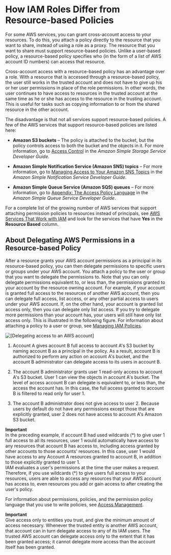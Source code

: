 # How IAM Roles Differ from Resource\-based Policies<a name="id_roles_compare-resource-policies"></a>

For some AWS services, you can grant cross\-account access to your resources\. To do this, you attach a policy directly to the resource that you want to share, instead of using a role as a proxy\. The resource that you want to share must support resource\-based policies\. Unlike a user\-based policy, a resource\-based policy specifies who \(in the form of a list of AWS account ID numbers\) can access that resource\. 

Cross\-account access with a resource\-based policy has an advantage over a role\. With a resource that is accessed through a resource\-based policy, the user still works in the trusted account and does not have to give up his or her user permissions in place of the role permissions\. In other words, the user continues to have access to resources in the trusted account at the same time as he or she has access to the resource in the trusting account\. This is useful for tasks such as copying information to or from the shared resource in the other account\. 

The disadvantage is that not all services support resource\-based policies\. A few of the AWS services that support resource\-based policies are listed here:

+ **Amazon S3 buckets** – The policy is attached to the bucket, but the policy controls access to both the bucket and the objects in it\. For more information, go to [Access Control](http://alpha-docs-aws.amazon.com/AmazonS3/latest/dev/UsingAuthAccess.html) in the *Amazon Simple Storage Service Developer Guide*\. 

+ **Amazon Simple Notification Service \(Amazon SNS\) topics** – For more information, go to [Managing Access to Your Amazon SNS Topics](http://alpha-docs-aws.amazon.com/sns/latest/dg/AccessPolicyLanguage.html) in the *Amazon Simple Notification Service Developer Guide*\. 

+ **Amazon Simple Queue Service \(Amazon SQS\) queues** – For more information, go to [Appendix: The Access Policy Language](http://alpha-docs-aws.amazon.com/AWSSimpleQueueService/latest/SQSDeveloperGuide/AccessPolicyLanguage.html) in the *Amazon Simple Queue Service Developer Guide*\. 

For a complete list of the growing number of AWS services that support attaching permission policies to resources instead of principals, see [AWS Services That Work with IAM](reference_aws-services-that-work-with-iam.md) and look for the services that have **Yes** in the **Resource Based** column\.

## About Delegating AWS Permissions in a Resource\-based Policy<a name="aboutdelegation-resourcepolicy"></a>

After a resource grants your AWS account permissions as a principal in its resource\-based policy, you can then delegate permissions to specific users or groups under your AWS account\. You attach a policy to the user or group that you want to delegate the permissions to\. Note that you can only delegate permissions equivalent to, or less than, the permissions granted to your account by the resource owning account\. For example, if your account is granted full access to the resources of another AWS account, then you can delegate full access, list access, or any other partial access to users under your AWS account\. If, on the other hand, your account is granted list access only, then you can delegate only list access\. If you try to delegate more permissions than your account has, your users will still have only list access only\. This is illustrated in the following figure\. For information about attaching a policy to a user or group, see [Managing IAM Policies](access_policies_manage.md)\.

![\[Delegating access to an AWS account\]](http://alpha-docs-aws.amazon.com/IAM/latest/UserGuide/images/Delegation.diagram.png)

1. Account A gives account B full access to account A's S3 bucket by naming account B as a principal in the policy\. As a result, account B is authorized to perform any action on account A's bucket, and the account B administrator can delegate access to its users in account B\. 

1. The account B administrator grants user 1 read\-only access to account A's S3 bucket\. User 1 can view the objects in account A's bucket\. The level of access account B can delegate is equivalent to, or less than, the access the account has\. In this case, the full access granted to account B is filtered to read only for user 1\.

1. The account B administrator does not give access to user 2\. Because users by default do not have any permissions except those that are explicitly granted, user 2 does not have access to account A's Amazon S3 bucket\. 

**Important**  
In the preceding example, if account B had used wildcards \(\*\) to give user 1 full access to all its resources, user 1 would automatically have access to any resources that account B has access to, including access granted by other accounts to those accounts' resources\. In this case, user 1 would have access to any Account A resources granted to account B, in addition to those explicitly granted to user 1\.   
IAM evaluates a user's permissions at the time the user makes a request\. Therefore, if you use wildcards \(\*\) to give users full access to your resources, users are able to access any resources that your AWS account has access to, even resources you add or gain access to after creating the user's policy\. 

For information about permissions, policies, and the permission policy language that you use to write policies, see [Access Management](access.md)\. 

**Important**  
Give access only to entities you trust, and give the minimum amount of access necessary\. Whenever the trusted entity is another AWS account, that account can in turn delegate access to any of its IAM users\. The trusted AWS account can delegate access only to the extent that it has been granted access; it cannot delegate more access than the account itself has been granted\.